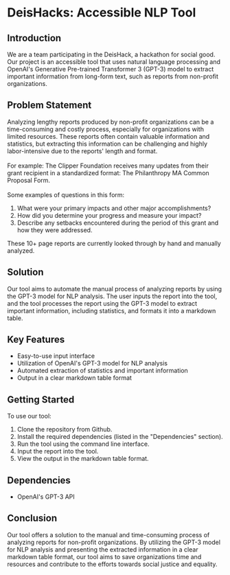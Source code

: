<div class="relative flex w-[calc(100%-50px)] flex-col gap-1 md:gap-3 lg:w-[calc(100%-115px)]">
<div class="flex flex-grow flex-col gap-3">
<div class="min-h-[20px] flex flex-col items-start gap-4 whitespace-pre-wrap">
<div class="markdown prose w-full break-words dark:prose-invert light">
<h1>DeisHacks: Accessible NLP Tool</h1>
<h2>Introduction</h2>
<p>We are a team participating in the DeisHack, a hackathon for social good. Our project is an accessible tool that uses natural language processing and OpenAI's Generative Pre-trained Transformer 3 (GPT-3) model to extract important information from long-form text, such as reports from non-profit organizations.</p>
<h2>Problem Statement</h2>
<p>Analyzing lengthy reports produced by non-profit organizations can be a time-consuming and costly process, especially for organizations with limited resources. These reports often contain valuable information and statistics, but extracting this information can be challenging and highly labor-intensive&nbsp;due to the reports' length and format.<br /><br />For example: The Clipper Foundation receives many updates from their grant recipient in a standardized format: The Philanthropy MA Common Proposal Form.<br /><br />Some examples of questions in this form:&nbsp;</p>
<ol>
<li>What were your primary impacts and other major accomplishments?</li>
<li>How did you determine your progress and measure your impact?</li>
<li>Describe any setbacks encountered during the period of this grant and how they were addressed.</li>
</ol>
These 10+ page reports are currently looked through by hand and manually analyzed.<br />
<h2>Solution</h2>
<p>Our tool aims to automate the manual process of analyzing reports by using the GPT-3 model for NLP analysis. The user inputs the report into the tool, and the tool processes the report using the GPT-3 model to extract important information, including statistics, and formats it into a markdown table.</p>
<h2>Key Features</h2>
<ul>
<li>Easy-to-use input interface</li>
<li>Utilization of OpenAI's GPT-3 model for NLP analysis</li>
<li>Automated extraction of statistics and important information</li>
<li>Output in a clear markdown table format</li>
</ul>
<h2>Getting Started</h2>
<p>To use our tool:</p>
<ol>
<li>Clone the repository from Github.</li>
<li>Install the required dependencies (listed in the "Dependencies" section).</li>
<li>Run the tool using the command line interface.</li>
<li>Input the report into the tool.</li>
<li>View the output in the markdown table format.</li>
</ol>
<h2>Dependencies</h2>
<ul>
<li>OpenAI's GPT-3 API</li>
</ul>
<h2>Conclusion</h2>
<p>Our tool offers a solution to the manual and time-consuming process of analyzing reports for non-profit organizations. By utilizing the GPT-3 model for NLP analysis and presenting the extracted information in a clear markdown table format, our tool aims to save organizations time and resources and contribute to the efforts towards social justice and equality.</p>
</div>
</div>
</div>
<div class="flex justify-between">
</div>
</div>
